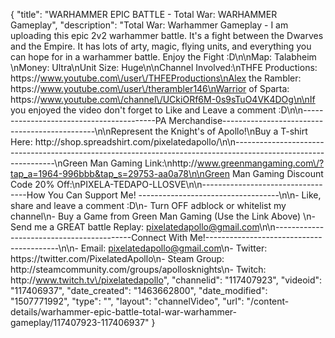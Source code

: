 {
    "title": "WARHAMMER EPIC BATTLE - Total War: WARHAMMER Gameplay",
    "description": "Total War: Warhammer Gameplay - I am uploading this epic 2v2 warhammer battle.  It's a fight between the Dwarves and the Empire.  It has lots of arty, magic, flying units, and everything you can hope for in a warhammer battle.  Enjoy the Fight :D\n\nMap: Talabheim \nMoney: Ultra\nUnit Size: Huge\n\nChannel Involved:\nTHFE Productions: https:\/\/www.youtube.com\/user\/THFEProductions\nAlex the Rambler: https:\/\/www.youtube.com\/user\/therambler146\nWarrior of Sparta: https:\/\/www.youtube.com\/channel\/UCkiORf6M-0s9sTuO4VK4DOg\n\nIf you enjoyed the video don't forget to Like and Leave a comment :D\n\n-----------------------------------------PA Merchandise----------------------------------------------\n\nRepresent the Knight's of Apollo!\nBuy a T-shirt Here: http:\/\/shop.spreadshirt.com\/pixelatedapollo\/\n\n---------------------------------------------------------------------------------------------------------------\nGreen Man Gaming Link:\nhttp:\/\/www.greenmangaming.com\/?tap_a=1964-996bbb&tap_s=29753-aa0a78\n\nGreen Man Gaming Discount Code 20% Off:\nPIXELA-TEDAPO-LLOSVE\n\n----------------------------------How You Can Support Me! -----------------------------------\n\n- Like, share and leave a comment :D\n- Turn OFF adblock or whitelist my channel\n- Buy a Game from Green Man Gaming (Use the Link Above) \n- Send me a GREAT battle Replay: pixelatedapollo@gmail.com\n\n------------------------------------------Connect With Me!-----------------------------------------\n\n- Email: pixelatedapollo@gmail.com\n- Twitter: https:\/\/twitter.com\/PixelatedApollo\n- Steam Group:  http:\/\/steamcommunity.com\/groups\/apollosknights\n- Twitch: http:\/\/www.twitch.tv\/pixelatedapollo",
    "channelid": "117407923",
    "videoid": "117406937",
    "date_created": "1463662800",
    "date_modified": "1507771992",
    "type": "",
    "layout": "channelVideo",
    "url": "\/content-details\/warhammer-epic-battle-total-war-warhammer-gameplay\/117407923-117406937"
}